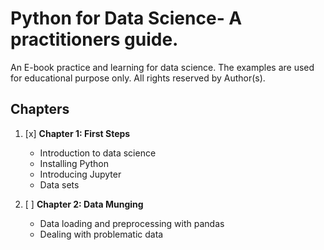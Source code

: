 # Python for Data Science- A practitioners guide.

An E-book practice and learning for data science. The examples are used for educational purpose only. All rights reserved by Author(s).

## Chapters
1. [x]  **Chapter 1: First Steps**
    - Introduction to data science
    - Installing Python
     - Introducing Jupyter
     - Data sets
    
2. [ ] **Chapter 2: Data Munging**
    - Data loading and preprocessing with pandas
    - Dealing with problematic data 